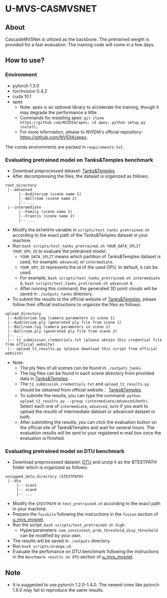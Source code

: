 # U-MVS-CASMVSNET

## About

CascadeMVSNet is utilized as the backbone.
The pretrained weight is provided for a fast evaluation.
The training code will come in a few days.

## How to use?

### Environment

 - pytorch 1.3.0
 - torchvision 0.4.2
 - cuda 10.1
 - apex
   - Note: apex is an optional library to accelerate the training, though it may degrade the performance a little.
   - Commands for installing apex: `git clone https://github.com/NVIDIA/apex; cd apex; python setup.py install;`
   - For more information, please to NVIDIA's official repository: https://github.com/NVIDIA/apex.

The conda environments are packed in `requirements.txt`.

### Evaluating pretrained model on Tanks&Temples benchmark

 - Download preprocessed dataset: [Tanks&Temples](https://drive.google.com/file/d/1gAfmeoGNEFl9dL4QcAU4kF0BAyTd-r8Z/view).
 - After decompressing the files, the dataset is organized as follows:

```
root_directory
 |--advanced
      |--Auditorium (scene name 1)
      |--Ballroom (scene name 2)
      |-- ...
 |--intermediate
      |--Family (scene name 1)
      |--Francis (scene name 2)
      |-- ...
```
 - Modify the `DATAPATH` variable in `scripts/test_tanks_pretrained.sh` according to the exact path of the Tanks&Temples dataset in your machine.
 - Run `bash scripts/test_tanks_pretrained.sh YOUR_DATA_SPLIT YOUR_GPU_ID` to evaluate the pretrained model.
    - `YOUR_DATA_SPLIT` means which partition of Tanks&Temples dataset is used, for example: `advanced`, or `intermediate`.
    - `YOUR_GPU_ID` represents the id of the used GPU. In default, `0` can be used.
    - For example, `bash scripts/test_tanks_pretrained.sh intermediate 0`, `bash scripts/test_tanks_pretrained.sh advanced 0`.
    - After running this command, the generated 3D point clouds will be saved in `./outputs_tanks` directory.
 - To submit the results to the official website of [Tanks&Temples](https://www.tanksandtemples.org/), please follow their official instructions to organize the files as follows:

```
upload_directory
 |--Auditorium.log (camera parameters in scene 1)
 |--Auditorium.ply (generated ply file from scene 1)
 |--Ballroom.log (camera parameters in scene 2)
 |--Ballroom.ply (generated ply file from scene 2)
 |-- ...
 |-- t2_submission_credentials.txt (please obtain this credential file from official website)
 |-- upload_t2_results.py (please download this script from official website)
```
 - Note:
   - The ply files of all scenes can be found in `./outputs_tanks`.
   - The log files can be found in each scene directory from provided data in [Tanks&Temples](https://drive.google.com/file/d/1gAfmeoGNEFl9dL4QcAU4kF0BAyTd-r8Z/view).
   - The `t2_submission_credentials.txt` and `upload_t2_results.py` should be obtained from official website： [Tanks&Temples](https://www.tanksandtemples.org/).
   - To submite the results, you can type the command: `python upload_t2_results.py --group (intermediate/advanced/both)`. Select each one of `intermediate`, `advanced`, `both` if you want to upload the results of intermediate dataset or advanced dataset or both.
   - After submitting the results, you can click the evaluation button on the official site of Tanks&Temples and wait for several hours. The evaluation results will be sent to your registered e-mail box once the evaluation is finished.

### Evaluating pretrained model on DTU benchmark

 - Download preprocessed dataset: [DTU](https://drive.google.com/file/d/135oKPefcPTsdtLRzoDAQtPpHuoIrpRI_/view) and unzip it as the $TESTPATH folder which is organized as follows:

```
unzipped_data_directory ($TESTPATH)
 |--dtu
     |-- scan1
     |-- scan4
     |-- ...
```
 - Modify the `$TESTPATH` in `test_pretrained.sh` according to the exact path in your machine.
 - Prepare the `fusibile` following the instructions in the `fusion` section of [u_mvs_mvsnet](../u_mvs_mvsnet).
 - Run the script: `bash scripts/test_pretrained.sh high`.
   - Hyperparameters: `num_consistent`, `prob_threshold`, `disp_threshold` can be modified by your own.
 - The results will be saved in `./outputs` directory.
 - Run `bash scripts/arange.sh`.
 - Evaluate the perfomance on DTU benchmark following the instructions in the `Benchmark results on DTU` section of [u_mvs_mvsnet](../u_mvs_mvsnet).

## Note

 - It is suggested to use pytorch 1.2.0-1.4.0. The newest ones like pytorch 1.9.0 may fail to reproduce the same results.